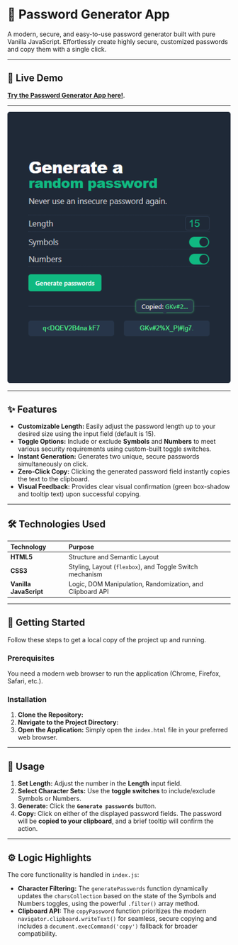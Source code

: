 # 🔐 Password Generator App

A modern, secure, and easy-to-use password generator built with pure Vanilla JavaScript. Effortlessly create highly secure, customized passwords and copy them with a single click.

---

## 🔗 Live Demo

[**Try the Password Generator App here!**](https://password-generator-golden.netlify.app/).

---

<img src="assets/screenshot.png" alt="Screenshot of the Password Generator App UI" width="700"/>

---

## ✨ Features

- **Customizable Length:** Easily adjust the password length up to your desired size using the input field (default is 15).
- **Toggle Options:** Include or exclude **Symbols** and **Numbers** to meet various security requirements using custom-built toggle switches.
- **Instant Generation:** Generates two unique, secure passwords simultaneously on click.
- **Zero-Click Copy:** Clicking the generated password field instantly copies the text to the clipboard.
- **Visual Feedback:** Provides clear visual confirmation (green box-shadow and tooltip text) upon successful copying.

---

## 🛠️ Technologies Used

| Technology             | Purpose                                                   |
| :--------------------- | :-------------------------------------------------------- |
| **HTML5**              | Structure and Semantic Layout                             |
| **CSS3**               | Styling, Layout (`flexbox`), and Toggle Switch mechanism  |
| **Vanilla JavaScript** | Logic, DOM Manipulation, Randomization, and Clipboard API |

---

## 🚀 Getting Started

Follow these steps to get a local copy of the project up and running.

### Prerequisites

You need a modern web browser to run the application (Chrome, Firefox, Safari, etc.).

### Installation

1.  **Clone the Repository:**
2.  **Navigate to the Project Directory:**
3.  **Open the Application:**
    Simply open the `index.html` file in your preferred web browser.

---

## 📝 Usage

1.  **Set Length:** Adjust the number in the **Length** input field.
2.  **Select Character Sets:** Use the **toggle switches** to include/exclude Symbols or Numbers.
3.  **Generate:** Click the **`Generate passwords`** button.
4.  **Copy:** Click on either of the displayed password fields. The password will be **copied to your clipboard**, and a brief tooltip will confirm the action.

---

## ⚙️ Logic Highlights

The core functionality is handled in `index.js`:

- **Character Filtering:** The `generatePasswords` function dynamically updates the `charsCollection` based on the state of the Symbols and Numbers toggles, using the powerful `.filter()` array method.
- **Clipboard API:** The `copyPassword` function prioritizes the modern `navigator.clipboard.writeText()` for seamless, secure copying and includes a `document.execCommand('copy')` fallback for broader compatibility.
